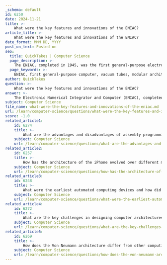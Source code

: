 ```yaml
---
_schema: default
id: 6250
date: 2024-11-21
title: >-
    What were the key features and innovations of the ENIAC?
article_title: >-
    What were the key features and innovations of the ENIAC?
date_format: MMM DD, YYYY
post_on_text: Posted on
seo:
  title: QuickTakes | Computer Science
  page_description: >-
    The ENIAC, completed in 1945, was the first general-purpose electronic digital computer, introducing features like conditional branching, modular architecture, and the use of vacuum tubes, marking a landmark achievement in computing history.
  page_keywords: >-
    ENIAC, first general-purpose computer, vacuum tubes, modular architecture, conditional branching, plugboard system, computing history, digital computer innovations, high-speed calculations, wartime technology
author: QuickTakes
question: >-
    What were the key features and innovations of the ENIAC?
answer: >-
    The Electronic Numerical Integrator and Computer (ENIAC), completed in 1945, is widely recognized as the first general-purpose electronic digital computer. Its development marked a significant milestone in the history of computing, introducing several key features and innovations that laid the groundwork for future advancements in the field.\n\n### Key Features and Innovations of ENIAC:\n\n1. **General-Purpose Functionality**: ENIAC was designed to perform a wide range of calculations beyond simple tabulation, making it the first general-purpose electronic digital computer. This flexibility allowed it to be used for various applications, including complex mathematical computations and simulations.\n\n2. **Use of Vacuum Tubes**: ENIAC utilized approximately 18,000 vacuum tubes as its primary electronic switching elements. This technology enabled the computer to perform calculations at speeds far surpassing those of mechanical computers of the era. However, the reliance on vacuum tubes also meant that ENIAC was prone to frequent failures, necessitating regular maintenance.\n\n3. **Modular Architecture**: The architecture of ENIAC was modular, consisting of individual panels that performed different functions. This design allowed for easier troubleshooting and upgrades, although it also meant that the machine was quite large, occupying about 1,800 square feet and weighing nearly 30 tons.\n\n4. **Conditional Branching**: ENIAC introduced the concept of conditional branching, which allowed for more flexible programming. This feature enabled the computer to execute different instructions based on the results of previous calculations, a significant advancement over earlier computing machines.\n\n5. **Plugboard System for Input**: Instructions were input into ENIAC using a plugboard system, which allowed for high-speed computations. While this method was innovative, it also had limitations in terms of ease of programming and flexibility.\n\n6. **Speed and Performance**: ENIAC was significantly faster than its predecessors, such as the Mark I, and could perform thousands of calculations per second. This speed was crucial for its initial purpose of calculating artillery firing tables for the U.S. Army during World War II.\n\n7. **Historical Impact**: Beyond its technical features, ENIAC's development represented a pivotal moment in the evolution of computing technology. It not only fulfilled its immediate wartime objectives but also paved the way for future innovations, influencing the design of subsequent computers and the overall trajectory of the computing industry.\n\nIn summary, ENIAC's combination of general-purpose functionality, innovative use of vacuum tubes, modular architecture, and advanced programming capabilities established it as a landmark achievement in the history of computing, setting the stage for the digital age that followed.
subject: Computer Science
file_name: what-were-the-key-features-and-innovations-of-the-eniac.md
url: /learn/computer-science/questions/what-were-the-key-features-and-innovations-of-the-eniac
score: -1.0
related_article1:
    id: 6274
    title: >-
        What are the advantages and disadvantages of assembly programming?
    subject: Computer Science
    url: /learn/computer-science/questions/what-are-the-advantages-and-disadvantages-of-assembly-programming
related_article2:
    id: 6257
    title: >-
        How has the architecture of the iPhone evolved over different models?
    subject: Computer Science
    url: /learn/computer-science/questions/how-has-the-architecture-of-the-iphone-evolved-over-different-models
related_article3:
    id: 6248
    title: >-
        What were the earliest automated computing devices and how did they function?
    subject: Computer Science
    url: /learn/computer-science/questions/what-were-the-earliest-automated-computing-devices-and-how-did-they-function
related_article4:
    id: 6272
    title: >-
        What are the key challenges in designing computer architectures?
    subject: Computer Science
    url: /learn/computer-science/questions/what-are-the-key-challenges-in-designing-computer-architectures
related_article5:
    id: 6269
    title: >-
        How does the Von Neumann architecture differ from other computing architectures?
    subject: Computer Science
    url: /learn/computer-science/questions/how-does-the-von-neumann-architecture-differ-from-other-computing-architectures
---
```


&nbsp;
